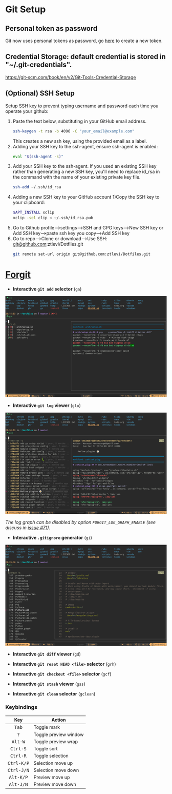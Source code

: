 # Git Setup

## Personal token as password

Git now uses personal tokens as password, go [here](https://github.com/settings/tokens) to create a new token.

## Credential Storage: default credential is stored in "~/.git-credentials".

https://git-scm.com/book/en/v2/Git-Tools-Credential-Storage

## (Optional) SSH Setup

Setup SSH key to prevent typing username and password each time you operate your github:

1. Paste the text below, substituting in your GitHub email address.
   ```sh
   ssh-keygen -t rsa -b 4096 -C "your_email@example.com"
   ```
   This creates a new ssh key, using the provided email as a label.
2. Adding your SSH key to the ssh-agent, ensure ssh-agent is enabled:
   ```sh
   eval "$(ssh-agent -s)"
   ```
3. Add your SSH key to the ssh-agent. If you used an existing SSH key rather than generating a new
   SSH key, you'll need to replace id_rsa in the command with the name of your existing private key
   file.
   ```sh
   ssh-add ~/.ssh/id_rsa
   ```
4. Adding a new SSH key to your GitHub account 1)Copy the SSH key to your clipboard:
   ```sh
   $APT_INSTALL xclip
   xclip -sel clip < ~/.ssh/id_rsa.pub
   ```
5. Go to Github profile-->settings-->SSH and GPG keys-->New SSH key or Add SSH key-->paste ssh key
   you copy-->Add SSH key
6. Go to repo-->Clone or download-->Use SSH: git@github.com:ztlevi/Dotfiles.git
   ```sh
   git remote set-url origin git@github.com:ztlevi/Dotfiles.git
   ```

# [Forgit](https://github.com/wfxr/forgit)

- **Interactive `git add` selector** (`ga`)

[![screenshot](https://raw.githubusercontent.com/wfxr/i/master/forgit-ga.png)](https://raw.githubusercontent.com/wfxr/i/master/forgit-ga.png)

- **Interactive `git log` viewer** (`glo`)

[![screenshot](https://raw.githubusercontent.com/wfxr/i/master/forgit-glo.png)](https://raw.githubusercontent.com/wfxr/i/master/forgit-glo.png)

_The log graph can be disabled by option `FORGIT_LOG_GRAPH_ENABLE` (see discuss in
[issue #71](https://github.com/wfxr/forgit/issues/71))._

- **Interactive `.gitignore` generator** (`gi`)

[![screenshot](https://raw.githubusercontent.com/wfxr/i/master/forgit-gi.png)](https://raw.githubusercontent.com/wfxr/i/master/forgit-gi.png)

- **Interactive `git diff` viewer** (`gd`)

- **Interactive `git reset HEAD <file>` selector** (`grh`)

- **Interactive `git checkout <file>` selector** (`gcf`)

- **Interactive `git stash` viewer** (`gss`)

- **Interactive `git clean` selector** (`gclean`)

### Keybindings

|         Key         | Action                |
| :-----------------: | --------------------- |
|   <kbd>Tab</kbd>    | Toggle mark           |
|    <kbd>?</kbd>     | Toggle preview window |
|  <kbd>Alt-W</kbd>   | Toggle preview wrap   |
|  <kbd>Ctrl-S</kbd>  | Toggle sort           |
|  <kbd>Ctrl-R</kbd>  | Toggle selection      |
| <kbd>Ctrl-K/P</kbd> | Selection move up     |
| <kbd>Ctrl-J/N</kbd> | Selection move down   |
| <kbd>Alt-K/P</kbd>  | Preview move up       |
| <kbd>Alt-J/N</kbd>  | Preview move down     |
